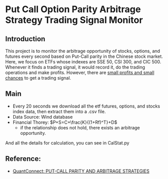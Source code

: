 # Put Call Option Parity Arbitrage Strategy Trading Signal Monitor

## Introduction
This project is to monitor the arbitrage opportunity of stocks, options, and futures every second based on Put-Call parity in the Chinese stock market. Here, we focus on ETFs whose indexes are SSE 50, CSI 300, and CIC 500. Whenever it finds a trading signal, it would record it, do the trading operations and make profits. However, there are <u>small profits and small chances</u> to get a trading signal.
## Main
- Every 20 seconds we download all the etf futures, options, and stocks index data, then extract them into a .csv file.
- Data Source: Wind database
- Financial Thorey: $P+S=C+\frac{K}{(1+Rf)^T}+D$
  - if the relationship does not hold, there exists an arbitrage opportunity.

And all the details for calculation, you can see in CalStat.py
## Reference:
- [QuantConnect: PUT-CALL PARITY AND ARBITRAGE STRATEGIES](https://www.quantconnect.com/learning/articles/introduction-to-options/put-call-parity-and-arbitrage-strategies)

